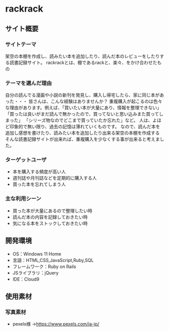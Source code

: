 # rackrack

## サイト概要
### サイトテーマ
架空の本棚を作成し、読みたい本を追加したり、読んだ本のレビューをしたりする読書記録サイト。
rackrackとは、棚であるrackと、楽々、をかけ合わせたもの

### テーマを選んだ理由
自分の読んでる漫画や小説の新刊を発見し、購入し帰宅したら、家に同じ本があった・・・
皆さんは、こんな経験はありませんか？
重複購入が起こるのは色々な理由があります。例えば、「買いたい本が大量にあり、情報を整理できない」
「買ったは良いがまだ読んで無かったので、買ってないと思い込みまた買ってしまった」
「シリーズ物なのでどこまで買っていたか忘れた」など。
人は、よほど印象的で無い限り、過去の記憶は薄れていくものです。
なので、読んだ本を追加し感想を書けたり、読みたい本を追加したり出来る架空の本棚を作成する
そんな読書記録サイトが出来れば、重複購入を少なくする事が出来ると考えました。


### ターゲットユーザ
- 本を購入する頻度が高い人
- 週刊誌や月刊誌などを定期的に購入する人
- 買った本を忘れてしまう人

### 主な利用シーン
- 買った本が大量にあるので整理したい時
- 読んだ本の内容を記録しておきたい時
- 気になる本をストックしておきたい時

## 開発環境
- OS：Windows 11 Home
- 言語：HTML,CSS,JavaScript,Ruby,SQL
- フレームワーク：Ruby on Rails
- JSライブラリ：jQuery
- IDE：Cloud9

## 使用素材
### 写真素材
- pexels様
  ->https://www.pexels.com/ja-jp/